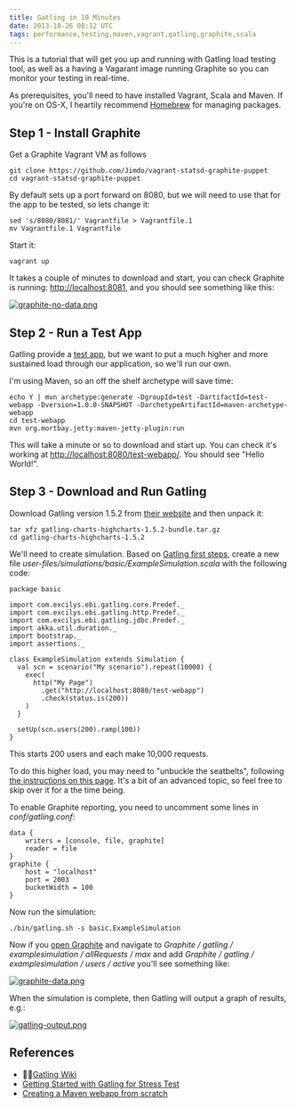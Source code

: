 ```yaml
---
title: Gatling in 10 Minutes
date: 2013-10-26 08:12 UTC
tags: performance,testing,maven,vagrant,gatling,graphite,scala
---
```

This is a tutorial that will get you up and running with Gatling load testing tool, as well as a having a Vagarant image running Graphite so you can monitor your testing in real-time.

As prerequisites, you'll need to have installed Vagrant, Scala and Maven. If you're on OS-X, I heartily recommend [Homebrew](http://brew.sh) for managing packages.

Step 1 - Install Graphite
---

Get a Graphite Vagrant VM as follows 

	git clone https://github.com/Jimdo/vagrant-statsd-graphite-puppet
	cd vagrant-statsd-graphite-puppet
	
By default sets up a port forward on 8080, but we will need to use that for the app to be tested, so lets change it:

	sed 's/8080/8081/' Vagrantfile > Vagrantfile.1
	mv Vagrantfile.1 Vagrantfile

Start it:

	vagrant up

It takes a couple of minutes to download and start, you can check Graphite is running: [http://localhost:8081](http://localhost:8081), and you should see something like this:

[![graphite-no-data.png](/images/graphite-no-data-300x.png)](/images/graphite-no-data.png)	

Step 2 - Run a Test App
---

Gatling provide a [test app](http://excilysbank.gatling.cloudbees.net), but we want to put a much higher and more sustained load through our application, so we'll run our own.

I'm using Maven, so an off the shelf archetype will save time:

	echo Y | mvn archetype:generate -DgroupId=test -DartifactId=test-webapp -Dversion=1.0.0-SNAPSHOT -DarchetypeArtifactId=maven-archetype-webapp
	cd test-webapp
	mvn org.mortbay.jetty:maven-jetty-plugin:run

This will take a minute or so to download and start up. You can check it's working at [http://localhost:8080/test-webapp/](http://localhost:8080/test-webapp/). You should see "Hello World!".

Step 3 - Download and Run Gatling
---

Download Gatling version 1.5.2 from [their website](https://github.com/excilys/gatling/wiki/Downloads) and then unpack it:

	tar xfz gatling-charts-highcharts-1.5.2-bundle.tar.gz 
	cd gatling-charts-highcharts-1.5.2

We'll need to create simulation. Based on [Gatling first steps](https://github.com/excilys/gatling/wiki/First-Steps-with-Gatling), create a new file *user-files/simulations/basic/ExampleSimulation.scala* with the following code:

	package basic
	
	import com.excilys.ebi.gatling.core.Predef._
	import com.excilys.ebi.gatling.http.Predef._
	import com.excilys.ebi.gatling.jdbc.Predef._
	import akka.util.duration._
	import bootstrap._
	import assertions._
	
	class ExampleSimulation extends Simulation {
	  val scn = scenario("My scenario").repeat(10000) {
	    exec(
	      http("My Page")
	        .get("http://localhost:8080/test-webapp")
	        .check(status.is(200))
	    )
	  }
	
	  setUp(scn.users(200).ramp(100))
	}

This starts 200 users and each make 10,000 requests.

To do this higher load, you may need to "unbuckle the seatbelts", following [the instructions on this page](https://github.com/excilys/gatling/wiki/HTTP). It's a bit of an advanced topic, so feel free to skip over it for a the time being.

To enable Graphite reporting, you need to uncomment some lines in *conf/gatling.conf*:

	data {
		writers = [console, file, graphite]
		reader = file
	}
	graphite {
		host = "localhost"
		port = 2003
		bucketWidth = 100
	}

Now run the simulation:
	
	./bin/gatling.sh -s basic.ExampleSimulation
	
Now if you [open Graphite](http://localhost:8081) and navigate to *Graphite / gatling / examplesimulation / allRequests / max* and add *Graphite / gatling / examplesimulation / users / active* you'll see something like:

[![graphite-data.png](/images/graphite-data-300x.png)](/images/graphite-data.png)	

When the simulation is complete, then Gatling will output a graph of results, e.g.:

[![gatling-output.png](/images/gatling-output-300x.png)](/images/gatling-output.png)
	
References
---

* [Gatling Wiki](https://github.com/excilys/gatling/wiki)
* [Getting Started with Gatling for Stress Test](http://laurent.bristiel.com/getting-started-with-gatling-for-stress-test/)
*  [Creating a Maven webapp from scratch](http://nofail.de/2010/03/creating-a-maven-webapp-from-scratch/)
